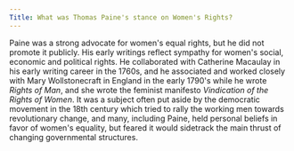 ```yaml
---
Title: What was Thomas Paine's stance on Women's Rights?
---
```


   Paine was a strong advocate for women's equal rights, but he did not
   promote it publicly. His early writings reflect sympathy for women's
   social, economic and political rights. He collaborated with Catherine Macaulay in his early writing career in the 1760s, and he associated and worked closely
   with Mary Wollstonecraft in England in the early 1790's while he wrote
   *Rights of Man*, and she wrote the feminist manifesto *Vindication of the
   Rights of Women*. It was a subject often put aside by the democratic
   movement in the 18th century which tried to rally the working men towards
   revolutionary change, and many, including Paine, held personal beliefs in
   favor of women's equality, but feared it would sidetrack the main thrust
   of changing governmental structures.
